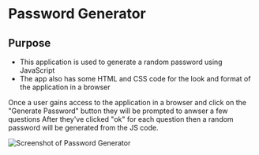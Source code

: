 # Password Generator

## Purpose

* This application is used to generate a random password using JavaScript
* The app also has some HTML and CSS code for the look and format of the application in a browser


Once a user gains access to the application in a browser and click on the "Generate Password" button they will be prompted to anwser a few questions 
After they've clicked "ok" for each question then a random password will be generated from the JS code.


![Screenshot of Password Generator](https://user-images.githubusercontent.com/40181569/103926392-79b81100-50de-11eb-9196-9f95d9ccdd90.png)
